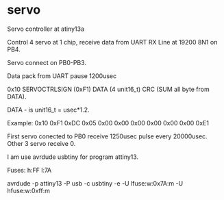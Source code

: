# servo
Servo controller at atiny13a

Control 4 servo at 1 chip, receive data from UART RX Line at 19200 8N1 on PB4. 

Servo connect on PB0-PB3.

Data pack from UART pause 1200usec 

0x10 SERVOCTRLSIGN (0xF1) DATA (4 unit16_t) CRC (SUM all byte from DATA).

DATA - is unit16_t = usec*1.2. 

Example:
0x10
0xF1
0xDC
0x05
0x00
0x00
0x00
0x00
0x00
0x00
0xE1

First servo conected to PB0 receive 1250usec pulse every 20000usec. Other 3 servo receive 0.

I am use avrdude usbtiny for program attiny13.

Fuses: h:FF l:7A

avrdude -p attiny13 -P usb -c usbtiny -e -U lfuse:w:0x7A:m -U hfuse:w:0xff:m


